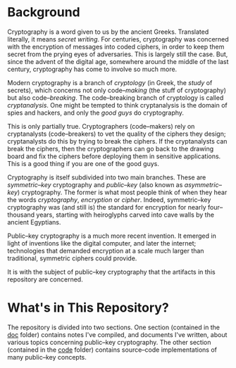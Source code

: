 # Background
Cryptography is a word given to us by the ancient Greeks. Translated literally, it means *secret writing*. For centuries, cryptography was concerned with the encryption of messages into coded ciphers, in order to keep them secret from the prying eyes of adversaries. This is largely still the case. But, since the advent of the digital age, somewhere around the middle of the last century, cryptography has come to involve so much more.

Modern cryptography is a branch of *cryptology* (in Greek, the *study* of secrets), which concerns not only code&ndash;*making* (the stuff of cryptography) but also code&ndash;*breaking*. The code&ndash;breaking branch of cryptology is called *cryptanalysis*. One might be tempted to think cryptanalysis is the domain of spies and hackers, and only the *good guys* do cryptography.

This is only partially true. Cryptographers (code&ndash;makers) rely on cryptanalysts (code&ndash;breakers) to vet the quality of the ciphers they design; cryptanalysts do this by trying to break the ciphers. If the cryptanalysts can break the ciphers, then the cryptographers can go back to the drawing board and fix the ciphers before deploying them in sensitive applications. This is a good thing if you are one of the good guys.

Cryptography is itself subdivided into two main branches. These are *symmetric&ndash;key* cryptography and *public&ndash;key* (also known as *asymmetric&ndash;key*) cryptography. The former is what most people think of when they hear the words *cryptography*, *encryption* or *cipher*. Indeed, symmetric&ndash;key cryptography was (and still is) the standard for encryption for nearly four&ndash;thousand years, starting with heiroglyphs carved into cave walls by the ancient Egyptians.

Public&ndash;key cryptography is a much more recent invention. It emerged in light of inventions like the digital computer, and later the internet; technologies that demanded encryption at a scale much larger than traditional, symmetric ciphers could provide.

It is with the subject of public&ndash;key cryptography that the artifacts in this repository are concerned.

# What's in This Repository?
The repository is divided into two sections. One section (contained in the [doc](https://github.com/dchampion/crypto/tree/master/doc) folder) contains notes I've compiled, and documents I've written, about various topics concerning public&ndash;key cryptography. The other section (contained in the [code](https://github.com/dchampion/crypto/tree/master/code) folder) contains source&ndash;code implementations of many public&ndash;key concepts.